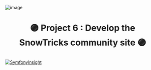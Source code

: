 ![image](https://user-images.githubusercontent.com/54909696/144947502-ef90f2a8-efcb-415d-b30d-5eba9d56fa65.png)
# <p align="center">🟣 Project 6 : Develop the SnowTricks community site 🟣</p>
[![SymfonyInsight](https://insight.symfony.com/projects/2341af49-e3dc-413e-8baf-b4bbd849e522/big.svg)](https://insight.symfony.com/projects/2341af49-e3dc-413e-8baf-b4bbd849e522)
